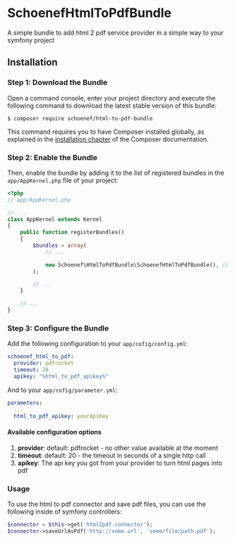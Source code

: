 # SchoenefHtmlToPdfBundle
A simple bundle to add html 2 pdf service provider in a simple way to your symfony project

## Installation

### Step 1: Download the Bundle


Open a command console, enter your project directory and execute the
following command to download the latest stable version of this bundle:

```console
$ composer require schoenef/html-to-pdf-bundle
```

This command requires you to have Composer installed globally, as explained
in the [installation chapter](https://getcomposer.org/doc/00-intro.md)
of the Composer documentation.

### Step 2: Enable the Bundle

Then, enable the bundle by adding it to the list of registered bundles
in the `app/AppKernel.php` file of your project:

```php
<?php
// app/AppKernel.php

// ...
class AppKernel extends Kernel
{
    public function registerBundles()
    {
        $bundles = array(
            // ...

            new Schoenef\HtmlToPdfBundle\SchoenefHtmlToPdfBundle(), // takes care of html to pdf conversion via third party services
        );

        // ...
    }

    // ...
}
```

### Step 3: Configure the Bundle

Add the following configuration to your ```app/cofig/config.yml```:
```yml
schoenef_html_to_pdf:
  provider: pdfrocket
  timeout: 20
  apikey: "%html_to_pdf_apikey%"
```

And to your ```app/cofig/parameter.yml```:
```yml
parameters:
  ...
  html_to_pdf_apikey: yourApiKey
```

#### Available configuration options

1. **provider**: default: pdfrocket - no other value available at the moment
1. **timeout**: default: 20 - the timeout in seconds of a single http call
1. **apikey**: The api key you got from your provider to turn html pages into pdf

### Usage

To use the html to pdf connector and save pdf files, you can use the following inside of symfony controllers:

```php
$connector = $this->get('html2pdf.connector');
$connector->saveUrlAsPdf('http://some.url', 'some/file/path.pdf');
```